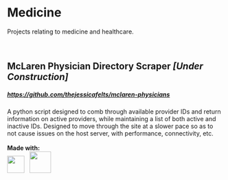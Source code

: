 # **Medicine**

Projects relating to medicine and healthcare.

<br/>

## **McLaren Physician Directory Scraper** *[Under Construction]* <br/>
##### https://github.com/thejessicafelts/mclaren-physicians <br/>
A python script designed to comb through available provider IDs and return information on active providers, while maintaining a list of both active and inactive IDs. Designed to move through the site at a slower pace so as to not cause issues on the host server, with performance, connectivity, etc.<br/><br/>
**Made with:** <br/>
<img src="https://upload.wikimedia.org/wikipedia/commons/thumb/f/f8/Python_logo_and_wordmark.svg/2560px-Python_logo_and_wordmark.svg.png" height="40px"> &nbsp;
<img src="https://miro.medium.com/v2/resize:fit:772/0*oN9jA-Ad3mRlPAYy.png" height="50px" />
